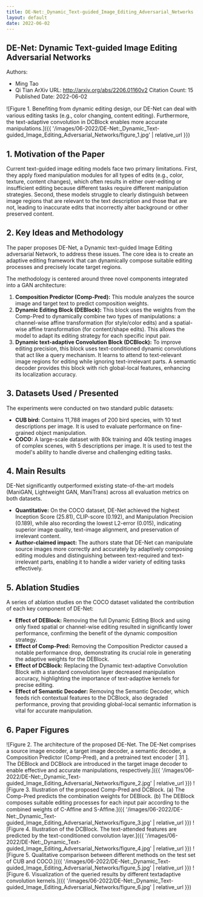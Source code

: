 ```yaml
---
title: DE-Net:_Dynamic_Text-guided_Image_Editing_Adversarial_Networks
layout: default
date: 2022-06-02
---
```

## DE-Net: Dynamic Text-guided Image Editing Adversarial Networks
Authors:
- Ming Tao
- Qi Tian
ArXiv URL: http://arxiv.org/abs/2206.01160v2
Citation Count: 15
Published Date: 2022-06-02

![Figure 1. Beneﬁting from dynamic editing design, our DE-Net can deal with various editing tasks (e.g., color changing, content editing). Furthermore, the text-adaptive convolution in DCBlock enables more accurate manipulations.]({{ '/images/06-2022/DE-Net:_Dynamic_Text-guided_Image_Editing_Adversarial_Networks/figure_1.jpg' | relative_url }})
## 1. Motivation of the Paper
Current text-guided image editing models face two primary limitations. First, they apply fixed manipulation modules for all types of edits (e.g., color, texture, content changes), which often results in either over-editing or insufficient editing because different tasks require different manipulation strategies. Second, these models struggle to clearly distinguish between image regions that are relevant to the text description and those that are not, leading to inaccurate edits that incorrectly alter background or other preserved content.

## 2. Key Ideas and Methodology
The paper proposes DE-Net, a Dynamic text-guided Image Editing adversarial Network, to address these issues. The core idea is to create an adaptive editing framework that can dynamically compose suitable editing processes and precisely locate target regions.

The methodology is centered around three novel components integrated into a GAN architecture:
1.  **Composition Predictor (Comp-Pred):** This module analyzes the source image and target text to predict composition weights.
2.  **Dynamic Editing Block (DEBlock):** This block uses the weights from the Comp-Pred to dynamically combine two types of manipulations: a channel-wise affine transformation (for style/color edits) and a spatial-wise affine transformation (for content/shape edits). This allows the model to adapt its editing strategy for each specific input pair.
3.  **Dynamic text-adaptive Convolution Block (DCBlock):** To improve editing precision, this block uses text-conditioned dynamic convolutions that act like a query mechanism. It learns to attend to text-relevant image regions for editing while ignoring text-irrelevant parts. A semantic decoder provides this block with rich global-local features, enhancing its localization accuracy.

## 3. Datasets Used / Presented
The experiments were conducted on two standard public datasets:
*   **CUB bird:** Contains 11,788 images of 200 bird species, with 10 text descriptions per image. It is used to evaluate performance on fine-grained object manipulation.
*   **COCO:** A large-scale dataset with 80k training and 40k testing images of complex scenes, with 5 descriptions per image. It is used to test the model's ability to handle diverse and challenging editing tasks.

## 4. Main Results
DE-Net significantly outperformed existing state-of-the-art models (ManiGAN, Lightweight GAN, ManiTrans) across all evaluation metrics on both datasets.
*   **Quantitative:** On the COCO dataset, DE-Net achieved the highest Inception Score (25.81), CLIP-score (0.192), and Manipulation Precision (0.189), while also recording the lowest L2-error (0.015), indicating superior image quality, text-image alignment, and preservation of irrelevant content.
*   **Author-claimed impact:** The authors state that DE-Net can manipulate source images more correctly and accurately by adaptively composing editing modules and distinguishing between text-required and text-irrelevant parts, enabling it to handle a wider variety of editing tasks effectively.

## 5. Ablation Studies
A series of ablation studies on the COCO dataset validated the contribution of each key component of DE-Net:
*   **Effect of DEBlock:** Removing the full Dynamic Editing Block and using only fixed spatial or channel-wise editing resulted in significantly lower performance, confirming the benefit of the dynamic composition strategy.
*   **Effect of Comp-Pred:** Removing the Composition Predictor caused a notable performance drop, demonstrating its crucial role in generating the adaptive weights for the DEBlock.
*   **Effect of DCBlock:** Replacing the Dynamic text-adaptive Convolution Block with a standard convolution layer decreased manipulation accuracy, highlighting the importance of text-adaptive kernels for precise editing.
*   **Effect of Semantic Decoder:** Removing the Semantic Decoder, which feeds rich contextual features to the DCBlock, also degraded performance, proving that providing global-local semantic information is vital for accurate manipulation.

## 6. Paper Figures
![Figure 2. The architecture of the proposed DE-Net. The DE-Net comprises a source image encoder, a target image decoder, a semantic decoder, a Composition Predictor (Comp-Pred), and a pretrained text encoder [ 31 ]. The DEBlock and DCBlock are introduced in the target image decoder to enable effective and accurate manipulations, respectively.]({{ '/images/06-2022/DE-Net:_Dynamic_Text-guided_Image_Editing_Adversarial_Networks/figure_2.jpg' | relative_url }})
![Figure 3. Illustration of the proposed Comp-Pred and DCBlock. (a) The Comp-Pred predicts the combination weights for DEBlock. (b) The DEBlock composes suitable editing processes for each input pair according to the combined weights of C-Afﬁne and S-Afﬁne.]({{ '/images/06-2022/DE-Net:_Dynamic_Text-guided_Image_Editing_Adversarial_Networks/figure_3.jpg' | relative_url }})
![Figure 4. Illustration of the DCBlock. The text-attended features are predicted by the text-conditioned convolution layer.]({{ '/images/06-2022/DE-Net:_Dynamic_Text-guided_Image_Editing_Adversarial_Networks/figure_4.jpg' | relative_url }})
![Figure 5. Qualitative comparison between different methods on the test set of CUB and COCO.]({{ '/images/06-2022/DE-Net:_Dynamic_Text-guided_Image_Editing_Adversarial_Networks/figure_5.jpg' | relative_url }})
![Figure 6. Visualization of the queried results by different textadaptive convolution kernels.]({{ '/images/06-2022/DE-Net:_Dynamic_Text-guided_Image_Editing_Adversarial_Networks/figure_6.jpg' | relative_url }})

